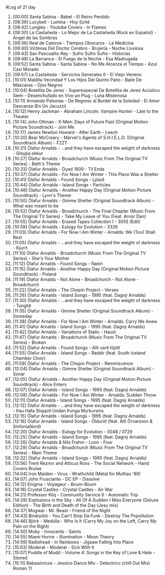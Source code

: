 #Log of 21 day

1. [00:00] Santa Sabina - Babel - El Reino Perdido
1. [08:39] Lucybell - Lumina - Hoy Soñé
1. [08:42] Lungley - Youtube Covers - In Flames
1. [09:30] La Castañeda - Lo Mejor de La Castañeda (Rock en Español) - Ángel de las Sombras
1. [09:36] Real de Catorce - Tiempos Obscuros - La Medicina
1. [09:40] Víctimas Del Doctor Cerebro - Brujería - Noche Lluviosa
1. [09:43] San Pascualito Rey - Sufro Sufro Sufro - Historias
1. [09:48] La Barranca - El Fuego de la Noche - Esa Madrugada
1. [09:52] Santa Sabina - Santa Sabina - No Me Alcanza el Tiempo - Azul Casi Morado
1. [09:57] La Castañeda - Servicios Generales II - El Viejo Veneno
1. [10:01] Maldita Vecindad Y Los Hijos Del Quinto Patio - Baile De Máscaras - Ojos Negros
1. [10:04] Botellita De Jerez - Superespecial De Botellita de Jerez Acústico Semi - Desenchufado en Vivo un Plug - Luna Misteriosa
1. [10:11] Armando Palomas - De Regreso al Burdel de la Soledad - El Amor Descansa (En Un Jacuzzi)
1. [10:12] Henry Jackman - Abraham Lincoln: Vampire Hunter - Late to the Theater
1. [10:14] John Ottman - X-Men: Days of Future Past (Original Motion Picture Soundtrack) - Join Me
1. [10:17] James Newton Howard - After Earth - Leech
1. [10:20] Bear McCreary - Marvel's Agents of S.H.I.E.L.D. (Original Soundtrack Album) - FZZT
1. [10:21] Ólafur Arnalds - ...and they have escaped the weight of darkness - Gleypa okkur
1. [10:27] Ólafur Arnalds - Broadchurch (Music From The Original TV Series) - Beth's Theme
1. [10:33] Ólafur Arnalds - Dyad 1909 - Til Enda
1. [10:37] Ólafur Arnalds - For Now I Am Winter - This Place Was a Shelter
1. [10:41] Ólafur Arnalds - Found Songs - Ljósið
1. [10:44] Ólafur Arnalds - Island Songs - Particles
1. [10:48] Ólafur Arnalds - Another Happy Day (Original Motion Picture Soundtrack) - Lynn's Theme
1. [10:50] Ólafur Arnalds - Gimme Shelter (Original Soundtrack Album) - What was meant to be
1. [10:52] Ólafur Arnalds - Broadchurch - The Final Chapter (Music From The Original TV Series) - Take My Leave of You (Feat. Arnór Dan)
1. [10:55] Ólafur Arnalds - Erased Tapes Collection I - 3055 (Edit)
1. [10:59] Ólafur Arnalds - Eulogy for Evolution - 3326
1. [11:03] Ólafur Arnalds - For Now I Am Winter - Arnalds: We (Too) Shall Rest
1. [11:05] Ólafur Arnalds - ...and they have escaped the weight of darkness - Kjurrt
1. [11:10] Ólafur Arnalds - Broadchurch (Music From The Original TV Series) - She's Your Mother
1. [11:12] Ólafur Arnalds - Found Songs - Raein
1. [11:15] Ólafur Arnalds - Another Happy Day (Original Motion Picture Soundtrack) - Poland
1. [11:19] Ólafur Arnalds - Not Alone - Broadchurch - Not Alone - Broadchurch
1. [11:22] Ólafur Arnalds - The Chopin Project - Verses
1. [11:26] Ólafur Arnalds - Island Songs - 1995 (feat. Dagný Arnalds)
1. [11:30] Ólafur Arnalds - ...and they have escaped the weight of darkness - Tunglið
1. [11:35] Ólafur Arnalds - Gimme Shelter (Original Soundtrack Album) - Someday
1. [11:38] Ólafur Arnalds - For Now I Am Winter - Arnalds: Carry Me Anew
1. [11:41] Ólafur Arnalds - Island Songs - 1995 (feat. Dagný Arnalds)
1. [11:42] Ólafur Arnalds - Variations of Static - Haust
1. [11:47] Ólafur Arnalds - Broadchurch (Music From The Original TV Series) - Broken
1. [11:52] Ólafur Arnalds - Found Songs - Allt varð hljótt
1. [11:55] Ólafur Arnalds - Island Songs - Raddir (feat. South Iceland Chamber Choir)
1. [11:59] Ólafur Arnalds - The Chopin Project - Reminiscence
1. [12:04] Ólafur Arnalds - Gimme Shelter (Original Soundtrack Album) - Sonar
1. [12:05] Ólafur Arnalds - Another Happy Day (Original Motion Picture Soundtrack) - Alice Enters
1. [12:07] Ólafur Arnalds - Island Songs - 1995 (feat. Dagný Arnalds)
1. [12:08] Ólafur Arnalds - For Now I Am Winter - Arnalds: Sudden Throw
1. [12:11] Ólafur Arnalds - Island Songs - 1995 (feat. Dagný Arnalds)
1. [12:12] Ólafur Arnalds - ...and they have escaped the weight of darkness - Þau Hafa Sloppið Undan Þunga Myrkursins
1. [12:15] Ólafur Arnalds - Island Songs - 1995 (feat. Dagný Arnalds)
1. [12:16] Ólafur Arnalds - Island Songs - Öldurót (feat. Atli Örvarsson & SinfoniaNord)
1. [12:20] Ólafur Arnalds - Eulogy for Evolution - 0048 / 0729
1. [12:25] Ólafur Arnalds - Island Songs - 1995 (feat. Dagný Arnalds)
1. [12:26] Ólafur Arnalds & Nils Frahm - Loon - Four
1. [12:29] Ólafur Arnalds - Broadchurch (Music From The Original TV Series) - Main Theme
1. [12:32] Ólafur Arnalds - Island Songs - 1995 (feat. Dagný Arnalds)
1. [13:56] Trent Reznor and Atticus Ross - The Social Network - Hand Covers Bruise
1. [14:04] Iron Maiden - Virus - Wrathchild (Metal for Muthas '80)
1. [14:07] John Frusciante - DC EP - Dissolve
1. [14:12] Enigma - Voyageur - Boum-Boum
1. [14:16] Crystal Castles - Crystal Castles - Air War
1. [14:21] Professor Kliq - Community Service II - Automatic Trip
1. [14:28] Explosions in the Sky - All Of A Sudden I Miss Everyone (Deluxe Edition) - The Birth and Death of the Day (Jesu mix)
1. [14:37] Mogwai - Mr. Beast - Friend of the Night
1. [14:43] Binärpilot - You Can't Stop Da Funk - Destroy The Popollution
1. [14:46] Björk - Medúlla - Who Is It (Carry My Joy on the Left, Carry My Pain on the Right)
1. [14:50] Moby - Innocents - Saints
1. [14:55] Miami Horror - Illumination - Moon Theory
1. [14:59] Radiohead - In Rainbows - Jigsaw Falling Into Place
1. [15:03] Moderat - Moderat - Sick With It
1. [15:07] Puddle of Mudd - Volume 4: Songs in the Key of Love & Hate - Stoned
1. [15:11] Babasónicos - Jessico Dance Mix - Delectrico (chill Out Mix) Roman 11
